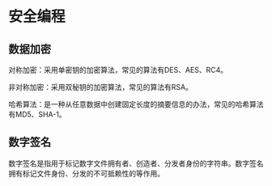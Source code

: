 # 安全编程

## 数据加密

对称加密：采用单密钥的加密算法，常见的算法有DES、AES、RC4。  

非对称加密：采用双秘钥的加密算法，常见的算法有RSA。  

哈希算法：是一种从任意数据中创建固定长度的摘要信息的办法，常见的哈希算法有MD5、SHA-1。  

## 数字签名
数字签名是指用于标记数字文件拥有者、创造者、分发者身份的字符串。数字签名拥有标记文件身份、分发的不可抵赖性的等作用。  

